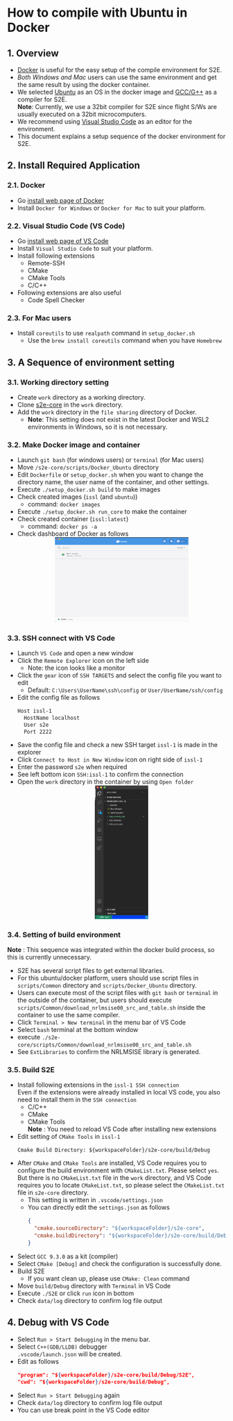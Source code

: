 # How to compile with Ubuntu in Docker 

## 1.  Overview
- [Docker](https://www.docker.com/) is useful for the easy setup of the compile environment for S2E.
- *Both Windows and Mac* users can use the same environment and get the same result by using the docker container.
- We selected [Ubuntu](https://ubuntu.com/) as an OS in the docker image and [GCC/G++](https://gcc.gnu.org/) as a compiler for S2E.  
  **Note**: Currently, we use a 32bit compiler for S2E since flight S/Ws are usually executed on a 32bit microcomputers. 
- We recommend using [Visual Studio Code](https://code.visualstudio.com/) as an editor for the environment.
- This document explains a setup sequence of the docker environment for S2E.

## 2.  Install Required Application
### 2.1. Docker
- Go [install web page of Docker](https://docs.docker.com/get-docker/)
- Install `Docker for Windows` or `Docker for Mac` to suit your platform.

### 2.2. Visual Studio Code (VS Code)
- Go [install web page of VS Code](https://code.visualstudio.com/)
- Install `Visual Studio Code` to suit your platform.
- Install following extensions
  - Remote-SSH
  - CMake
  - CMake Tools
  - C/C++
- Following extensions are also useful
  - Code Spell Checker

### 2.3. **For Mac users**
- Install `coreutils` to use `realpath` command in `setup_docker.sh`
  - Use the `brew install coreutils` command when you have `Homebrew`  

## 3. A Sequence of environment setting
### 3.1. Working directory setting
- Create `work` directory as a working directory.
- Clone [s2e-core](https://github.com/ut-issl/s2e-core) in the `work` directory.
- Add the `work` directory in the `file sharing` directory of Docker.  
  - **Note**: This setting does not exist in the latest Docker and WSL2 environments in Windows, so it is not necessary.

### 3.2. Make Docker image and container
- Launch `git bash` (for windows users) or `terminal` (for Mac users)
- Move `/s2e-core/scripts/Docker_Ubuntu` directory
- Edit `Dockerfile` or `setup_docker.sh` when you want to change the directory name, the user name of the container, and other settings.
- Execute `./setup_docker.sh build` to make images
- Check created images (`issl` (and `ubuntu`))
  - command: `docker images`
- Execute `./setup_docker.sh run_core` to make the container
- Check created container (`issl:latest`)
  - command: `docker ps -a`
- Check dashboard of Docker as follows
  <div align="center">
    <img src="./figs/Docker_container.png" alt="DockerContainer" style="zoom:30%;" />
  </div>

### 3.3. SSH connect with VS Code
- Launch `VS Code` and open a new window
- Click the `Remote Explorer` icon on the left side  
  - Note: the icon looks like a monitor
- Click the `gear` icon of `SSH TARGETS` and select the config file you want to edit  
  - Default: `C:\Users\UserName\ssh\config` or `User/UserName/ssh/config`
- Edit the config file as follows
  ```
  Host issl-1
    HostName localhost
    User s2e
    Port 2222
  ```
- Save the config file and check a new SSH target `issl-1` is made in the explorer
- Click `Connect to Host in New Window` icon on right side of `issl-1`
- Enter the password `s2e` when required
- See left bottom icon `SSH:issl-1` to confirm the connection
- Open the `work` directory in the container by using `Open folder`
  <div align="center">
    <img src="./figs/VSC_SSH_connect.png" alt="VSC_SSH_connect" style="zoom:30%;" />
  </div>

### 3.4. Setting of build environment
**Note** : This sequence was integrated within the docker build process, so this is currently unnecessary.

- S2E has several script files to get external libraries.
- For this ubuntu/docker platform, users should use script files in `scripts/Common` directory and `scripts/Docker_Ubuntu` directory.
- Users can execute most of the script files with `git bash` or `terminal` in the outside of the container, but users should execute `scripts/Common/download_nrlmsise00_src_and_table.sh` inside the container to use the same compiler.
- Click `Terminal > New terminal` in the menu bar of VS Code
- Select `bash` terminal at the bottom window
- execute `./s2e-core/scripts/Common/download_nrlmsise00_src_and_table.sh`
- See `ExtLibraries` to confirm the NRLMSISE library is generated.
 

### 3.5. Build S2E
- Install following extensions in the `issl-1 SSH connection`  
  Even if the extensions were already installed in local VS code, you also need to install them in the `SSH connection`
  - C/C++
  - CMake
  - CMake Tools  
  **Note** : You need to reload VS Code after installing new extensions
- Edit setting of `CMake Tools` in `issl-1`
  ```
  Cmake Build Directory: ${workspaceFolder}/s2e-core/build/Debug
  ```
- After `CMake` and `CMake Tools` are installed, VS Code requires you to configure the build environment with `CMakeList.txt`. Please select `yes`. But there is no `CMakeList.txt` file in the `work` directory, and VS Code requires you to locate `CMakeList.txt`, so please select the `CMakeList.txt` file in `s2e-core` directory.
  - This setting is written in `.vscode/settings.json`
  - You can directly edit the `settings.json` as follows
    ```json
    {
      "cmake.sourceDirectory": "${workspaceFolder}/s2e-core",
      "cmake.buildDirectory": "${workspaceFolder}/s2e-core/build/Debug"
    }
    ```
- Select `GCC 9.3.0` as a kit (compiler) 
- Select `CMake [Debug]` and check the configuration is successfully done.
- Build S2E
  - If you want clean up, please use `CMake: Clean` command
- Move `build/Debug` directory with `Terminal` in VS Code
- Execute `./S2E` or click `run` icon in bottom
- Check `data/log` directory to confirm log file output

## 4. Debug with VS Code
- Select `Run > Start Debugging` in the menu bar.
- Select `C++(GDB/LLDB)` debugger  
  `.vscode/launch.json` will be created.
- Edit as follows
  ```json
  "program": "${workspaceFolder}/s2e-core/build/Debug/S2E",
  "cwd": "${workspaceFolder}/s2e-core/build/Debug",
  ```
- Select `Run > Start Debugging` again
- Check `data/log` directory to confirm log file output
- You can use break point in the VS Code editor
